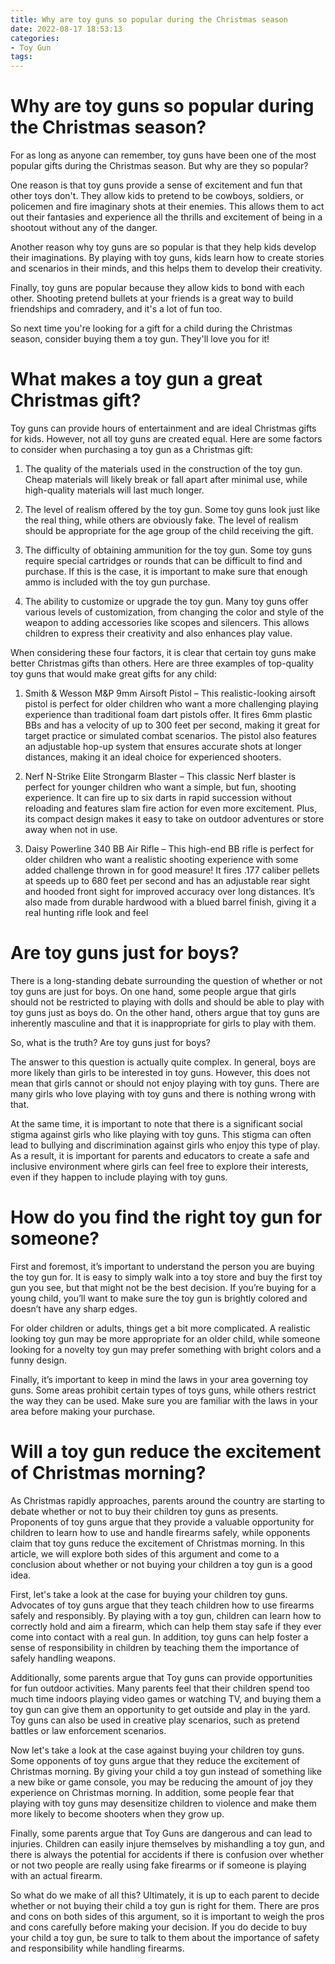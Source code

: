 ```yaml
---
title: Why are toy guns so popular during the Christmas season
date: 2022-08-17 18:53:13
categories:
- Toy Gun
tags:
---
```



#  Why are toy guns so popular during the Christmas season?

For as long as anyone can remember, toy guns have been one of the most popular gifts during the Christmas season. But why are they so popular?

One reason is that toy guns provide a sense of excitement and fun that other toys don't. They allow kids to pretend to be cowboys, soldiers, or policemen and fire imaginary shots at their enemies. This allows them to act out their fantasies and experience all the thrills and excitement of being in a shootout without any of the danger.

Another reason why toy guns are so popular is that they help kids develop their imaginations. By playing with toy guns, kids learn how to create stories and scenarios in their minds, and this helps them to develop their creativity.

Finally, toy guns are popular because they allow kids to bond with each other. Shooting pretend bullets at your friends is a great way to build friendships and comradery, and it's a lot of fun too.

So next time you're looking for a gift for a child during the Christmas season, consider buying them a toy gun. They'll love you for it!

#  What makes a toy gun a great Christmas gift?

Toy guns can provide hours of entertainment and are ideal Christmas gifts for kids. However, not all toy guns are created equal. Here are some factors to consider when purchasing a toy gun as a Christmas gift:

1. The quality of the materials used in the construction of the toy gun. Cheap materials will likely break or fall apart after minimal use, while high-quality materials will last much longer.

2. The level of realism offered by the toy gun. Some toy guns look just like the real thing, while others are obviously fake. The level of realism should be appropriate for the age group of the child receiving the gift.

3. The difficulty of obtaining ammunition for the toy gun. Some toy guns require special cartridges or rounds that can be difficult to find and purchase. If this is the case, it is important to make sure that enough ammo is included with the toy gun purchase.

4. The ability to customize or upgrade the toy gun. Many toy guns offer various levels of customization, from changing the color and style of the weapon to adding accessories like scopes and silencers. This allows children to express their creativity and also enhances play value.

When considering these four factors, it is clear that certain toy guns make better Christmas gifts than others. Here are three examples of top-quality toy guns that would make great gifts for any child:

1) Smith & Wesson M&P 9mm Airsoft Pistol – This realistic-looking airsoft pistol is perfect for older children who want a more challenging playing experience than traditional foam dart pistols offer. It fires 6mm plastic BBs and has a velocity of up to 300 feet per second, making it great for target practice or simulated combat scenarios. The pistol also features an adjustable hop-up system that ensures accurate shots at longer distances, making it an ideal choice for experienced shooters.

2) Nerf N-Strike Elite Strongarm Blaster – This classic Nerf blaster is perfect for younger children who want a simple, but fun, shooting experience. It can fire up to six darts in rapid succession without reloading and features slam fire action for even more excitement. Plus, its compact design makes it easy to take on outdoor adventures or store away when not in use.

3) Daisy Powerline 340 BB Air Rifle – This high-end BB rifle is perfect for older children who want a realistic shooting experience with some added challenge thrown in for good measure! It fires .177 caliber pellets at speeds up to 680 feet per second and has an adjustable rear sight and hooded front sight for improved accuracy over long distances. It’s also made from durable hardwood with a blued barrel finish, giving it a real hunting rifle look and feel

#  Are toy guns just for boys?

There is a long-standing debate surrounding the question of whether or not toy guns are just for boys. On one hand, some people argue that girls should not be restricted to playing with dolls and should be able to play with toy guns just as boys do. On the other hand, others argue that toy guns are inherently masculine and that it is inappropriate for girls to play with them.

So, what is the truth? Are toy guns just for boys?

The answer to this question is actually quite complex. In general, boys are more likely than girls to be interested in toy guns. However, this does not mean that girls cannot or should not enjoy playing with toy guns. There are many girls who love playing with toy guns and there is nothing wrong with that.

At the same time, it is important to note that there is a significant social stigma against girls who like playing with toy guns. This stigma can often lead to bullying and discrimination against girls who enjoy this type of play. As a result, it is important for parents and educators to create a safe and inclusive environment where girls can feel free to explore their interests, even if they happen to include playing with toy guns.

#  How do you find the right toy gun for someone?

First and foremost, it’s important to understand the person you are buying the toy gun for. It is easy to simply walk into a toy store and buy the first toy gun you see, but that might not be the best decision. If you’re buying for a young child, you’ll want to make sure the toy gun is brightly colored and doesn’t have any sharp edges. 

For older children or adults, things get a bit more complicated. A realistic looking toy gun may be more appropriate for an older child, while someone looking for a novelty toy gun may prefer something with bright colors and a funny design.

Finally, it’s important to keep in mind the laws in your area governing toy guns. Some areas prohibit certain types of toys guns, while others restrict the way they can be used. Make sure you are familiar with the laws in your area before making your purchase.

#  Will a toy gun reduce the excitement of Christmas morning?

As Christmas rapidly approaches, parents around the country are starting to debate whether or not to buy their children toy guns as presents. Proponents of toy guns argue that they provide a valuable opportunity for children to learn how to use and handle firearms safely, while opponents claim that toy guns reduce the excitement of Christmas morning. In this article, we will explore both sides of this argument and come to a conclusion about whether or not buying your children a toy gun is a good idea.

First, let's take a look at the case for buying your children toy guns. Advocates of toy guns argue that they teach children how to use firearms safely and responsibly. By playing with a toy gun, children can learn how to correctly hold and aim a firearm, which can help them stay safe if they ever come into contact with a real gun. In addition, toy guns can help foster a sense of responsibility in children by teaching them the importance of safely handling weapons.

Additionally, some parents argue that Toy guns can provide opportunities for fun outdoor activities. Many parents feel that their children spend too much time indoors playing video games or watching TV, and buying them a toy gun can give them an opportunity to get outside and play in the yard. Toy guns can also be used in creative play scenarios, such as pretend battles or law enforcement scenarios.

Now let's take a look at the case against buying your children toy guns. Some opponents of toy guns argue that they reduce the excitement of Christmas morning. By giving your child a toy gun instead of something like a new bike or game console, you may be reducing the amount of joy they experience on Christmas morning. In addition, some people fear that playing with toy guns may desensitize children to violence and make them more likely to become shooters when they grow up.

Finally, some parents argue that Toy Guns are dangerous and can lead to injuries. Children can easily injure themselves by mishandling a toy gun, and there is always the potential for accidents if there is confusion over whether or not two people are really using fake firearms or if someone is playing with an actual firearm.

So what do we make of all this? Ultimately, it is up to each parent to decide whether or not buying their child a toy gun is right for them. There are pros and cons on both sides of this argument, so it is important to weigh the pros and cons carefully before making your decision. If you do decide to buy your child a toy gun, be sure to talk to them about the importance of safety and responsibility while handling firearms.